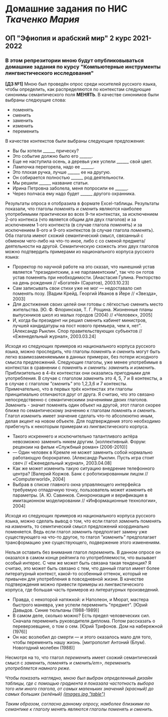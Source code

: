 # Домашние задания по НИС *Ткаченко Мария*
## ОП "Эфиопия и арабский мир" 2 курс 2021-2022

### В этом репрезитории мною будут опубликовываться домашние задания по курсу **"Компьютерные инструменты лингвистического исследования"** 

**[ДЗ №1]** 
Мною был проведён опрос среди носителей русского языка, чтобы определить, как распределяются по контекстам следующие синонимы семантического поля **МЕНЯТЬ**. В качестве синонимов были выбраны следюущие слова:
<ul> 
  <li>поменять</li>
  <li>сменить</li>
  <li>заменить</li>
  <li>изменить</li>
  <li>переменить</li>
</ul>
  
В качестве контекстов были выбраны следующие предложения:
  
<ul> 
    <li>Вы бы хотели ______ прическу?</li>
<li>Это событие должно было его ______.</li>			
<li>Еще не наступила осень, а деревья уже успели  ______ свой цвет.</li>			
<li>Лампочка перегорела, надо ее ______.</li>			
<li>Это плохая ручка, лучше ______ ее на другую.</li>			
<li>Он собирается полностью ______ род деятельности.</li>			
<li>Мы решили ______ название статьи.</li>			
<li>Ирина Петровна заболела, меня попросили ее ______.</li>			
<li>Через полчаса ему надо будет ______ другого охранника.</li>			
</ul>

Результаты опроса я отобразила в формате Excel-таблицы. Результаты показали, что глаголы <em>поменять</em> и <em>сменить</em> являются наиболее употребимыми практически во всех 9-ти контекстах, за исключением 2-ого контекса (что является общим для двух глаголов) и за исключением 1-ого контекста (в случае глагола <em>поменять</em>) и за исключением 8-ого и 9-ого контекстов (в случае глагола <em>поменять</em>).  Оба глагола имеют схожий семантический смысл, связанный с обменом чего-либо на что-то иное, либо с со сменой предмета/деятельности на другой. Семантическую схожесть этих двух глаголов можно подтвердить примерами из национального корпуса русского языка:
<ul>
 <li>Проректор по научной работе на это сказал, что нынешний устав является "президентским, а не парламентским", так что он готов устав поменять при необходимости. [Анастасия Гулина. Ректорство на день рождения // «Богатей» (Саратов), 2003.10.23]</li>
  <li>Сам записывать свои стихи уже не мог ― недоставало сил поменять позу. [Вадим Крейд. Георгий Иванов в Йере // «Звезда», 2003]</li>
  <li>Для достижения своих целей они готовы с лёгкостью сменить место жительства. [Ю. Ф. Флоринская, Т. Г. Рощина. Жизненные планы выпускников школ из малых городов (2004) // «Человек», 2005]</li>
  <li>И, когда бы президент ни решил сменить кабинет министров, лучшей кандидатуры на пост нового премьера, чем я, нет". [Александр Рыклин. Спор правительствующих субъектов // «Еженедельный журнал», 2003.03.24]</li>
  </ul>
  Исходя из следующих примеров из национального корпуса русского языка, можно проследить, что глаголы <em>поменять</em> и <em>сменить</em> могут быть легко взаимозаменяемыми в данных примерах, без потери исходного смысла предлеожений.
  Следующие глаголы, уже менее употребимые в контекстах в сравнении с <em>поменять</em> и <em>сменить</em>: <em>заменить</em> и <em>изменить</em>. Приблизительно в 4-ёх контекстах они оказались пригодными для употребления. В случае с глаголом <em>заменить</em> это 4, 5, 7 и 8 контексты, а в случае с глаголом <em>"сменить"</em> это 1,2,3,6 и 7 контексты. Примечательно, что в первых трёх контекстах эти глаголы принципиально отличаются друг от друга. Я считаю, что это связано непосредственно с семантическими значениями двоих глаголов. <em>Заменить</em> - значит поменять один объект на другой, этот глагол скорее ближе по семантическому значению к глаголам <em>поменять</em> и <em>сменить</em>. Глагол <em>изменить</em> имеет значение сделать что-то абсолюютно иным, делая акцент на новом объекте. Для подтверждения этого необходимо прибегнуть к некоторым примерам из лингвистического корпуса.
  
<ul>
  <li>Такого искреннего и исключительно талантливого актёра невозможно заменить никем другим. [коллективный. Форум: рецензии на фильм «Службный роман» (2006-2010)]</li>
  <li>― Один человек в Кремле не может заменить собой нормально работающую бюрократию. [Александр Рыклин. Пусть игра стоит свеч // «Еженедельный журнал», 2003.04.08]</li>
  <li>Как же может изменить такую ситуацию внедрение телефонного центра? [Валерий Коржов. Банк с роботизированным лицом // «Computerworld», 2004]</li>
  <li>Выбрав в списке главного окна управляющего интерфейса требуемую отладочную точку, пользователь может изменить её параметры. [А. Ю. Савинков. Синхронизация и верификация в имитационном моделировании // «Информационные технологии», 2004]</li>
  </ul>
  
Исходя из следующих примеров из национального корпуса русского языка, можно сделать вывод о том, что если глагол <em>заменить</em> поменять на <em>изменить</em>, то семнтический смысл предложений координально поменяется. Ведь если глагол <em>заменить</em> предполгает замену уже существующего на что-то другое, то глагол <em>"изменить"</em> предполагает трансформацию уже существующего, подвержение этого изменениям. 

Нельзя оставить без внимания глагол <em>переменить</em>. В данном опросе он оказался в самом конце рейтинга по употребляемости, что вызывает особый интерес. С чем же может быть связанa такая тенденция? Я считаю, это может быть связано с тем, что данный глагол имеет более литературный контекст, какой-то особенный оттенок, который не привычен для употребления в повседневной жизни. В качестве подтверждения можно привести примеры из лингвистического корпуса, где большая часть примеров из литературных произведений.

<ul>
  <li>Правда, с некоторой натяжкой: и Наполеон, и Мюрат, мастера быстрого маневра, уже успели переменить "предмет". [Юрий Давыдов. Синие тюльпаны (1988-1989)]</li>
  <li>В самом деле, сколько можно? Есть предел человеческих сил. Сначала переменить руководителя диплома. Потом рассказать о переверзевщине, о том о сем. [Юрий Трифонов. Дом на набережной (1976)]</li>
<li>Он нас возлюбил до смерти ― и этого оказалось мало для того, чтобы переменить нашу жизнь. [митрополит Антоний (Блум). Новогодний молебен (1988)]</li>
  </ul>
  
Несмотря на то, что глагол <em>переменить</em> имеет схожий семантический смысл с <em>заменить</em>, <em>поменять</em> и <em>сменить/em>, <em>переменить</em> употребляется намного реже.
  
Чтобы показать наглядно, мною был выбран определенный дизайн таблицы, где с помощью градиента я показала частотность выбора того или иного глагола, от самых маленьких значений (красный) до самых больших (зелёный)
  [(images.jpg "table")](https://sun9-51.userapi.com/impg/3H3WlHMoSLdRMgmjyy8ogs08bp1fOapzfcxbXQ/21ZcEsFcKQc.jpg?size=1920x1080&quality=96&sign=d7f9e998b0c3314ca6dcbb6c0948f34e&type=album)
  
  Таким образом, согласно данному опросу, наиболее близкими по семантике к глаголу <em>менять</em> являются глаголы <em>поменять</em> и <em>сменить</em>. 
  
